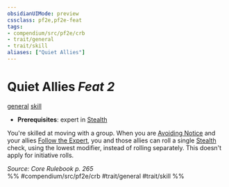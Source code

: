 ```yaml
---
obsidianUIMode: preview
cssclass: pf2e,pf2e-feat
tags:
- compendium/src/pf2e/crb
- trait/general
- trait/skill
aliases: ["Quiet Allies"]
---
```

# Quiet Allies  *Feat 2*  
[general](rules/traits/general.md)  [skill](rules/traits/skill.md)  

- **Prerequisites**: expert in [Stealth](compendium/skills.md#Stealth)

You're skilled at moving with a group. When you are [Avoiding Notice](rules/actions/avoid-notice.md) and your allies [Follow the Expert](rules/actions/follow-the-expert.md), you and those allies can roll a single [Stealth](compendium/skills.md#Stealth) check, using the lowest modifier, instead of rolling separately. This doesn't apply for initiative rolls.

*Source: Core Rulebook p. 265*  
%% #compendium/src/pf2e/crb #trait/general #trait/skill %%